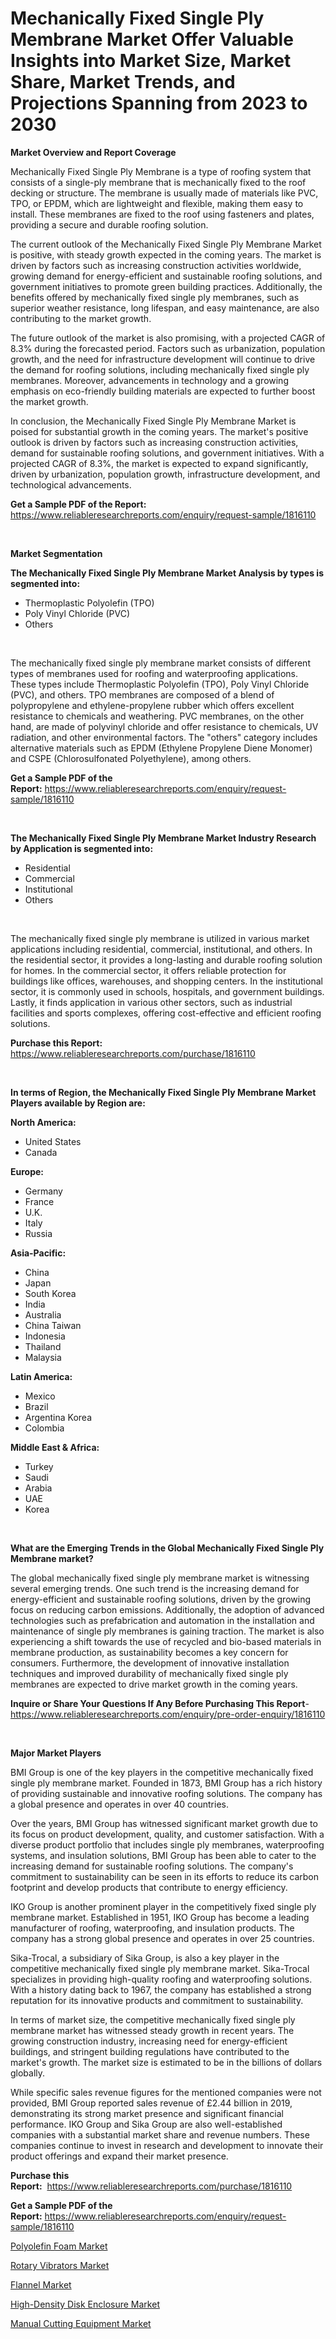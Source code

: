 <p><h1>Mechanically Fixed Single Ply Membrane Market Offer Valuable Insights into Market Size, Market Share, Market Trends, and Projections Spanning from 2023 to 2030</h1></p><p><strong>Market Overview and Report Coverage</strong></p>
<p><p>Mechanically Fixed Single Ply Membrane is a type of roofing system that consists of a single-ply membrane that is mechanically fixed to the roof decking or structure. The membrane is usually made of materials like PVC, TPO, or EPDM, which are lightweight and flexible, making them easy to install. These membranes are fixed to the roof using fasteners and plates, providing a secure and durable roofing solution.</p><p>The current outlook of the Mechanically Fixed Single Ply Membrane Market is positive, with steady growth expected in the coming years. The market is driven by factors such as increasing construction activities worldwide, growing demand for energy-efficient and sustainable roofing solutions, and government initiatives to promote green building practices. Additionally, the benefits offered by mechanically fixed single ply membranes, such as superior weather resistance, long lifespan, and easy maintenance, are also contributing to the market growth.</p><p>The future outlook of the market is also promising, with a projected CAGR of 8.3% during the forecasted period. Factors such as urbanization, population growth, and the need for infrastructure development will continue to drive the demand for roofing solutions, including mechanically fixed single ply membranes. Moreover, advancements in technology and a growing emphasis on eco-friendly building materials are expected to further boost the market growth.</p><p>In conclusion, the Mechanically Fixed Single Ply Membrane Market is poised for substantial growth in the coming years. The market's positive outlook is driven by factors such as increasing construction activities, demand for sustainable roofing solutions, and government initiatives. With a projected CAGR of 8.3%, the market is expected to expand significantly, driven by urbanization, population growth, infrastructure development, and technological advancements.</p></p>
<p><strong>Get a Sample PDF of the Report:</strong> <a href="https://www.reliableresearchreports.com/enquiry/request-sample/1816110">https://www.reliableresearchreports.com/enquiry/request-sample/1816110</a></p>
<p>&nbsp;</p>
<p><strong>Market Segmentation</strong></p>
<p><strong>The Mechanically Fixed Single Ply Membrane Market Analysis by types is segmented into:</strong></p>
<p><ul><li>Thermoplastic Polyolefin (TPO)</li><li>Poly Vinyl Chloride (PVC)</li><li>Others</li></ul></p>
<p>&nbsp;</p>
<p><p>The mechanically fixed single ply membrane market consists of different types of membranes used for roofing and waterproofing applications. These types include Thermoplastic Polyolefin (TPO), Poly Vinyl Chloride (PVC), and others. TPO membranes are composed of a blend of polypropylene and ethylene-propylene rubber which offers excellent resistance to chemicals and weathering. PVC membranes, on the other hand, are made of polyvinyl chloride and offer resistance to chemicals, UV radiation, and other environmental factors. The "others" category includes alternative materials such as EPDM (Ethylene Propylene Diene Monomer) and CSPE (Chlorosulfonated Polyethylene), among others.</p></p>
<p><strong>Get a Sample PDF of the Report:</strong>&nbsp;<a href="https://www.reliableresearchreports.com/enquiry/request-sample/1816110">https://www.reliableresearchreports.com/enquiry/request-sample/1816110</a></p>
<p>&nbsp;</p>
<p><strong>The Mechanically Fixed Single Ply Membrane Market Industry Research by Application is segmented into:</strong></p>
<p><ul><li>Residential</li><li>Commercial</li><li>Institutional</li><li>Others</li></ul></p>
<p>&nbsp;</p>
<p><p>The mechanically fixed single ply membrane is utilized in various market applications including residential, commercial, institutional, and others. In the residential sector, it provides a long-lasting and durable roofing solution for homes. In the commercial sector, it offers reliable protection for buildings like offices, warehouses, and shopping centers. In the institutional sector, it is commonly used in schools, hospitals, and government buildings. Lastly, it finds application in various other sectors, such as industrial facilities and sports complexes, offering cost-effective and efficient roofing solutions.</p></p>
<p><strong>Purchase this Report:</strong>&nbsp; <a href="https://www.reliableresearchreports.com/purchase/1816110">https://www.reliableresearchreports.com/purchase/1816110</a></p>
<p>&nbsp;</p>
<p><strong>In terms of Region, the Mechanically Fixed Single Ply Membrane Market Players available by Region are:</strong></p>
<p>
    <p> <strong> North America: </strong>
        <ul>
            <li>United States</li>
            <li>Canada</li>
        </ul>
        </p> 
    <p> <strong> Europe: </strong>
        <ul>
            <li>Germany</li>
            <li>France</li>
            <li>U.K.</li>
            <li>Italy</li>
            <li>Russia</li>
        </ul>
        </p> 
    <p> <strong> Asia-Pacific: </strong>
        <ul>
            <li>China</li>
            <li>Japan</li>
            <li>South Korea</li>
            <li>India</li>
            <li>Australia</li>
            <li>China Taiwan</li>
            <li>Indonesia</li>
            <li>Thailand</li>
            <li>Malaysia</li>
        </ul>
        </p> 
    <p> <strong> Latin America: </strong>
        <ul>
            <li>Mexico</li>
            <li>Brazil</li>
            <li>Argentina Korea</li>
            <li>Colombia</li>
        </ul>
        </p> 
    <p> <strong> Middle East & Africa: </strong>
        <ul>
            <li>Turkey</li>
            <li>Saudi</li>
            <li>Arabia</li>
            <li>UAE</li>
            <li>Korea</li>
        </ul>
    </p>
    </p>
<p>&nbsp;</p>
<p><strong>What are the Emerging Trends in the Global Mechanically Fixed Single Ply Membrane market?</strong></p>
<p><p>The global mechanically fixed single ply membrane market is witnessing several emerging trends. One such trend is the increasing demand for energy-efficient and sustainable roofing solutions, driven by the growing focus on reducing carbon emissions. Additionally, the adoption of advanced technologies such as prefabrication and automation in the installation and maintenance of single ply membranes is gaining traction. The market is also experiencing a shift towards the use of recycled and bio-based materials in membrane production, as sustainability becomes a key concern for consumers. Furthermore, the development of innovative installation techniques and improved durability of mechanically fixed single ply membranes are expected to drive market growth in the coming years.</p></p>
<p><strong>Inquire or Share Your Questions If Any Before Purchasing This Report</strong>- <a href="https://www.reliableresearchreports.com/enquiry/pre-order-enquiry/1816110">https://www.reliableresearchreports.com/enquiry/pre-order-enquiry/1816110</a></p>
<p>&nbsp;</p>
<p><strong>Major Market Players</strong></p>
<p><p>BMI Group is one of the key players in the competitive mechanically fixed single ply membrane market. Founded in 1873, BMI Group has a rich history of providing sustainable and innovative roofing solutions. The company has a global presence and operates in over 40 countries. </p><p>Over the years, BMI Group has witnessed significant market growth due to its focus on product development, quality, and customer satisfaction. With a diverse product portfolio that includes single ply membranes, waterproofing systems, and insulation solutions, BMI Group has been able to cater to the increasing demand for sustainable roofing solutions. The company's commitment to sustainability can be seen in its efforts to reduce its carbon footprint and develop products that contribute to energy efficiency.</p><p>IKO Group is another prominent player in the competitively fixed single ply membrane market. Established in 1951, IKO Group has become a leading manufacturer of roofing, waterproofing, and insulation products. The company has a strong global presence and operates in over 25 countries.</p><p>Sika-Trocal, a subsidiary of Sika Group, is also a key player in the competitive mechanically fixed single ply membrane market. Sika-Trocal specializes in providing high-quality roofing and waterproofing solutions. With a history dating back to 1967, the company has established a strong reputation for its innovative products and commitment to sustainability.</p><p>In terms of market size, the competitive mechanically fixed single ply membrane market has witnessed steady growth in recent years. The growing construction industry, increasing need for energy-efficient buildings, and stringent building regulations have contributed to the market's growth. The market size is estimated to be in the billions of dollars globally.</p><p>While specific sales revenue figures for the mentioned companies were not provided, BMI Group reported sales revenue of £2.44 billion in 2019, demonstrating its strong market presence and significant financial performance. IKO Group and Sika Group are also well-established companies with a substantial market share and revenue numbers. These companies continue to invest in research and development to innovate their product offerings and expand their market presence.</p></p>
<p><strong>Purchase this Report:</strong>&nbsp;&nbsp;<a href="https://www.reliableresearchreports.com/purchase/1816110">https://www.reliableresearchreports.com/purchase/1816110</a></p>
<p></p>
<p><strong>Get a Sample PDF of the Report:</strong>&nbsp;<a href="https://www.reliableresearchreports.com/enquiry/request-sample/1816110">https://www.reliableresearchreports.com/enquiry/request-sample/1816110</a></p>
<p><p><a href="https://github.com/dziulagalemab/Market-Research-Report-List-1/blob/main/polyolefin-foam-market.md">Polyolefin Foam Market</a></p><p><a href="https://medium.com/@beaublock2023/rotary-vibrators-market-furnishes-information-on-market-share-market-trends-and-market-growth-61b8b1f3acb5">Rotary Vibrators Market</a></p><p><a href="https://github.com/jonneygiverf/Market-Research-Report-List-1/blob/main/flannel-market.md">Flannel Market</a></p><p><a href="https://medium.com/@ameliahaleyi77567/high-density-disk-enclosure-market-share-evolution-and-market-growth-trends-2023-2030-810162f600d5">High-Density Disk Enclosure Market</a></p><p><a href="https://medium.com/@elisamohr1910/manual-cutting-equipment-market-analysis-its-cagr-market-segmentation-and-global-industry-78c038cc42be">Manual Cutting Equipment Market</a></p></p>